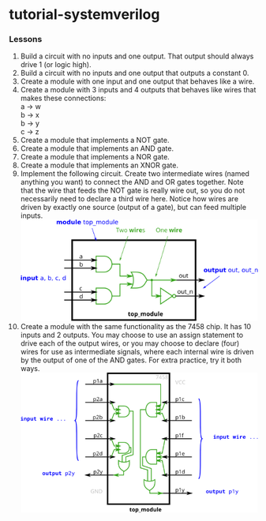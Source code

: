 # tutorial-systemverilog

### Lessons

1. Build a circuit with no inputs and one output. That output should always drive 1 (or logic high).
2. Build a circuit with no inputs and one output that outputs a constant 0.
3. Create a module with one input and one output that behaves like a wire.
4. Create a module with 3 inputs and 4 outputs that behaves like wires that makes these connections:\
   a -> w\
   b -> x\
   b -> y\
   c -> z
5. Create a module that implements a NOT gate.
6. Create a module that implements an AND gate.
7. Create a module that implements a NOR gate.
8. Create a module that implements an XNOR gate.
9. Implement the following circuit. Create two intermediate wires (named anything you want) to connect the AND and OR
   gates together. Note that the wire that feeds the NOT gate is really wire out, so you do not necessarily need to
   declare a third wire here. Notice how wires are driven by exactly one source (output of a gate), but can feed
   multiple inputs. ![image](img/Wiredecl2.png)
10. Create a module with the same functionality as the 7458 chip. It has 10 inputs and 2 outputs. You may choose to use
    an assign statement to drive each of the output wires, or you may choose to declare (four) wires for use as
    intermediate signals, where each internal wire is driven by the output of one of the AND gates. For extra practice,
    try it both ways. ![image](img/7458.png)